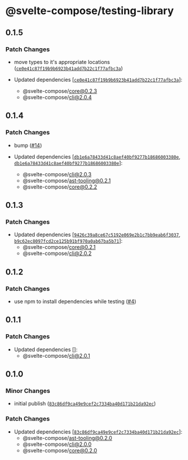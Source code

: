 # @svelte-compose/testing-library

## 0.1.5

### Patch Changes

- move types to it's appropriate locations ([`ce0e41c87f19b9b6923b41add7b22c1f77afbc3a`](https://github.com/svelte-compose/svelte-compose/commit/ce0e41c87f19b9b6923b41add7b22c1f77afbc3a))

- Updated dependencies [[`ce0e41c87f19b9b6923b41add7b22c1f77afbc3a`](https://github.com/svelte-compose/svelte-compose/commit/ce0e41c87f19b9b6923b41add7b22c1f77afbc3a)]:
  - @svelte-compose/core@0.2.3
  - @svelte-compose/cli@2.0.4

## 0.1.4

### Patch Changes

- bump ([#14](https://github.com/svelte-compose/svelte-compose/pull/14))

- Updated dependencies [[`db1e6a78433d41c8aef40bf9277b18686003380e`](https://github.com/svelte-compose/svelte-compose/commit/db1e6a78433d41c8aef40bf9277b18686003380e), [`db1e6a78433d41c8aef40bf9277b18686003380e`](https://github.com/svelte-compose/svelte-compose/commit/db1e6a78433d41c8aef40bf9277b18686003380e)]:
  - @svelte-compose/cli@2.0.3
  - @svelte-compose/ast-tooling@0.2.1
  - @svelte-compose/core@0.2.2

## 0.1.3

### Patch Changes

- Updated dependencies [[`9426c39a8ce67c5192e069e2b1c7bb9eab6f3037`](https://github.com/svelte-compose/svelte-compose/commit/9426c39a8ce67c5192e069e2b1c7bb9eab6f3037), [`b9c62ec8097fcd2ce125b91bf970a0ab67ba5b71`](https://github.com/svelte-compose/svelte-compose/commit/b9c62ec8097fcd2ce125b91bf970a0ab67ba5b71)]:
  - @svelte-compose/core@0.2.1
  - @svelte-compose/cli@2.0.2

## 0.1.2

### Patch Changes

- use npm to install dependencies while testing ([#4](https://github.com/svelte-compose/svelte-compose/pull/4))

## 0.1.1

### Patch Changes

- Updated dependencies []:
  - @svelte-compose/cli@2.0.1

## 0.1.0

### Minor Changes

- initial publish ([`83c86df9ca49e9cef2c7334ba40d171b21da92ec`](https://github.com/svelte-compose/svelte-compose/commit/83c86df9ca49e9cef2c7334ba40d171b21da92ec))

### Patch Changes

- Updated dependencies [[`83c86df9ca49e9cef2c7334ba40d171b21da92ec`](https://github.com/svelte-compose/svelte-compose/commit/83c86df9ca49e9cef2c7334ba40d171b21da92ec)]:
  - @svelte-compose/ast-tooling@0.2.0
  - @svelte-compose/cli@2.0.0
  - @svelte-compose/core@0.2.0

